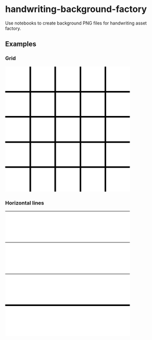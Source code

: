 # handwriting-background-factory

Use notebooks to create background PNG files for handwriting asset factory.

## Examples

### Grid
![background-grid](https://github.com/xdvarpunen/handwriting-background-factory/blob/main/background-grid.png?raw=true)
### Horizontal lines
![background-grid](https://github.com/xdvarpunen/handwriting-background-factory/blob/main/background-horizontal-lines.png?raw=true)
